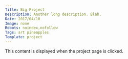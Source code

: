 ```yaml
---
Title: Big Project
Description: Another long description. Blah.
Date: 2017/04/10
Image: none
Robots: noindex,nofollow
Tags: art pineapples
Template: project
---
```


This content is displayed when the project page is clicked.